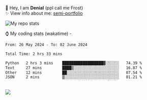🤚 Hey, I am **Denial** (ppl call me Frost)  
✨ View info about me: [semi-portfolio](https://frostx.is-a.dev)

<img alt="My repo stats" src="https://github-readme-stats.vercel.app/api?username=FrostX-Official&show_icons=true&theme=radical">

⌚ My coding stats (wakatime) -

<!--START_SECTION:waka-->

```txt
From: 26 May 2024 - To: 02 June 2024

Total Time: 2 hrs 33 mins

Python   2 hrs 3 mins    ██████████████████▓░░░░░░   74.39 %
Text     27 mins         ████▒░░░░░░░░░░░░░░░░░░░░   16.87 %
Other    12 mins         ██░░░░░░░░░░░░░░░░░░░░░░░   07.54 %
JSON     2 mins          ▒░░░░░░░░░░░░░░░░░░░░░░░░   01.21 %
```

<!--END_SECTION:waka-->
<br>
<img src="https://spotify-github-profile.vercel.app/api/view.svg?uid=31srkkuzzvig3lqyqlakxnoqfz6y&cover_image=true&theme=default&show_offline=true&background_color=0d1117&interchange=false&bar_color=7024ff">
